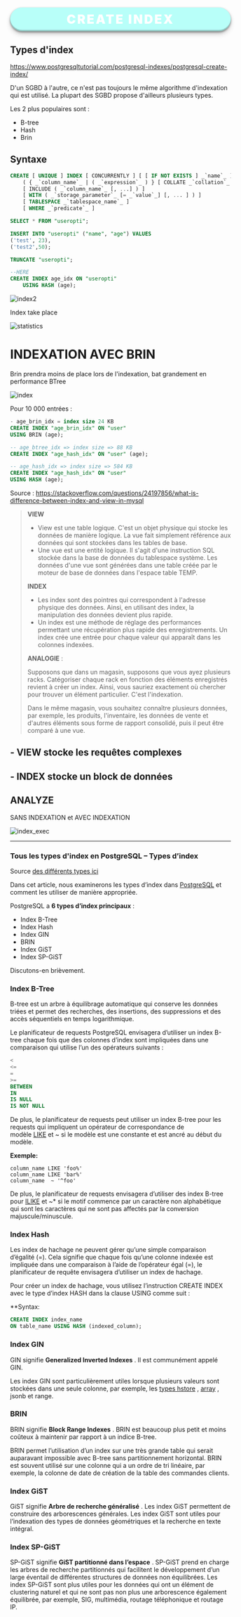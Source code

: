 <h1 style="color:white; background-color: #B8FFF9; text-align:center; padding: 10px; width: auto; border-radius:2rem; box-shadow: rgba(0, 0, 0, 0.4) 0px 2px 4px, rgba(0, 0, 0, 0.3) 0px 7px 13px -3px, rgba(0, 0, 0, 0.2) 0px -3px 0px inset; font-weight:900; letter-spacing: 0.2rem; margin-bottom:1rem;"> CREATE INDEX </h1>

## Types d'index
<https://www.postgresqltutorial.com/postgresql-indexes/postgresql-create-index/>

D'un SGBD à l'autre, ce n'est pas toujours le même algorithme d'indexation qui est utilisé. La plupart des SGBD propose d'ailleurs plusieurs types.

Les 2 plus populaires sont :

- B-tree
- Hash
- Brin

## Syntaxe

```sql
CREATE [ UNIQUE ] INDEX [ CONCURRENTLY ] [ [ IF NOT EXISTS ] _`name`_ ] ON [ ONLY ] _`table_name`_ [ USING _`method`_ ]
    ( { _`column_name`_ | ( _`expression`_ ) } [ COLLATE _`collation`_ ] [ _`opclass`_ [ ( _`opclass_parameter`_ = _`value`_ [, ... ] ) ] ] [ ASC | DESC ] [ NULLS { FIRST | LAST } ] [, ...] )
    [ INCLUDE ( _`column_name`_ [, ...] ) ]
    [ WITH ( _`storage_parameter`_ [= _`value`_] [, ... ] ) ]
    [ TABLESPACE _`tablespace_name`_ ]
    [ WHERE _`predicate`_ ]
```

```sql
SELECT * FROM "useropti";

INSERT INTO "useropti" ("name", "age") VALUES
('test', 23),
('test2',50);

TRUNCATE "useropti";

--HERE
CREATE INDEX age_idx ON "useropti"
    USING HASH (age);

```

![index2](./images/index-2.jpg)

Index take place

![statistics](./images/statistics.jpg)

# INDEXATION AVEC BRIN

Brin prendra moins de place lors de l'indexation, bat grandement en performance BTree

![index](./images/index.gif)

Pour 10 000 entrées :

```sql
- age_brin_idx = index size 24 KB
CREATE INDEX "age_brin_idx" ON "user" 
USING BRIN (age);
```

```sql
-- age_btree_idx => index size => 88 KB
CREATE INDEX "age_hash_idx" ON "user" (age);
```

```sql
-- age_hash_idx => index size => 584 KB
CREATE INDEX "age_hash_idx" ON "user"
USING HASH (age);
```

Source : <https://stackoverflow.com/questions/24197856/what-is-difference-between-index-and-view-in-mysql>


> **VIEW**
> 
> -   View est une table logique. C'est un objet physique qui stocke les données de manière logique. La vue fait simplement référence aux données qui sont stockées dans les tables de base.
> -   Une vue est une entité logique. Il s'agit d'une instruction SQL stockée dans la base de données du tablespace système. Les données d'une vue sont générées dans une table créée par le moteur de base de données dans l'espace table TEMP.
> 
> **INDEX**
> 
> -   Les index sont des pointres qui correspondent à l'adresse physique des données. Ainsi, en utilisant des index, la manipulation des données devient plus rapide.
> -   Un index est une méthode de réglage des performances permettant une récupération plus rapide des enregistrements. Un index crée une entrée pour chaque valeur qui apparaît dans les colonnes indexées.
> 
> **ANALOGIE** :
> 
> Supposons que dans un magasin, supposons que vous ayez plusieurs racks. Catégoriser chaque rack en fonction des éléments enregistrés revient à créer un index. Ainsi, vous sauriez exactement où chercher pour trouver un élément particulier. C'est l'indexation.
> 
> Dans le même magasin, vous souhaitez connaître plusieurs données, par exemple, les produits, l'inventaire, les données de vente et d'autres éléments sous forme de rapport consolidé, puis il peut être comparé à une vue.
> 

## - VIEW stocke les requêtes complexes

## - INDEX stocke un block de données

## ANALYZE

SANS INDEXATION et AVEC INDEXATION

![index_exec](./images/index_exec.gif)

____

### Tous les types d'index en  PostgreSQL – Types d’index

Source [des différents types ici](https://fr.acervolima.com/postgresql-types-d-index)

Dans cet article, nous examinerons les types d’index dans [PostgreSQL](https://fr.acervolima.com/qu-est-ce-que-postgresql-introduction/) et comment les utiliser de manière appropriée.

PostgreSQL a **6 types d’index principaux** :

- Index  B-Tree
- Index Hash
- Index GIN
- BRIN
- Index GiST
- Index SP-GiST

Discutons-en brièvement.

### Index  B-Tree

B-tree est un arbre à équilibrage automatique qui conserve les données triées et permet des recherches, des insertions, des suppressions et des accès séquentiels en temps logarithmique.

Le planificateur de requests PostgreSQL envisagera d’utiliser un index B-tree chaque fois que des colonnes d’index sont impliquées dans une comparaison qui utilise l’un des opérateurs suivants :

```sql
<
<=
=
>=
BETWEEN
IN
IS NULL
IS NOT NULL
```

De plus, le planificateur de requests peut utiliser un index B-tree pour les requests qui impliquent un opérateur de correspondance de modèle [LIKE](https://www.postgresqltutorial.com/postgresql-like/) et ~ si le modèle est une constante et est ancré au début du modèle.

**Exemple:**

```
column_name LIKE 'foo%' 
column_name LIKE 'bar%' 
column_name  ~ '^foo'
```

De plus, le planificateur de requests envisagera d’utiliser des index B-tree pour [ILIKE](https://fr.acervolima.com/postgresql-operateur-ilike/) et ~* si le motif commence par un caractère non alphabétique qui sont les caractères qui ne sont pas affectés par la conversion majuscule/minuscule.

### Index Hash

Les index de hachage ne peuvent gérer qu’une simple comparaison d’égalité (=). Cela signifie que chaque fois qu’une colonne indexée est impliquée dans une comparaison à l’aide de l’opérateur égal (=), le planificateur de requête envisagera d’utiliser un index de hachage.

Pour créer un index de hachage, vous utilisez l’instruction CREATE INDEX avec le type d’index HASH dans la clause USING comme suit :

**Syntax:

```sql
CREATE INDEX index_name 
ON table_name USING HASH (indexed_column);
```

### Index GIN

GIN signifie **Generalized Inverted Indexes** . Il est communément appelé GIN.

Les index GIN sont particulièrement utiles lorsque plusieurs valeurs sont stockées dans une seule colonne, par exemple, les [types hstore](https://fr.acervolima.com/postgresql-type-de-donnees-hstore/) , [array](https://fr.acervolima.com/postgresql-type-de-donnees-de-array/) , jsonb et range.

### BRIN

BRIN signifie **Block Range Indexes** . BRIN est beaucoup plus petit et moins coûteux à maintenir par rapport à un indice B-tree.

BRIN permet l’utilisation d’un index sur une très grande table qui serait auparavant impossible avec B-tree sans partitionnement horizontal. BRIN est souvent utilisé sur une colonne qui a un ordre de tri linéaire, par exemple, la colonne de date de création de la table des commandes clients.

### Index GiST

GiST signifie **Arbre de recherche généralisé** . Les index GiST permettent de construire des arborescences générales. Les index GiST sont utiles pour l’indexation des types de données géométriques et la recherche en texte intégral.

### Index SP-GiST

SP-GiST signifie **GiST partitionné dans l’espace** . SP-GiST prend en charge les arbres de recherche partitionnés qui facilitent le développement d’un large éventail de différentes structures de données non équilibrées. Les index SP-GiST sont plus utiles pour les données qui ont un élément de clustering naturel et qui ne sont pas non plus une arborescence également équilibrée, par exemple, SIG, multimédia, routage téléphonique et routage IP.

